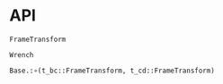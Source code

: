 # API

```@docs
FrameTransform
```

```@docs
Wrench
```

```@docs
Base.:∘(t_bc::FrameTransform, t_cd::FrameTransform)
```

```@index
```